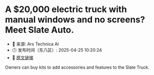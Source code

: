 # A $20,000 electric truck with manual windows and no screens? Meet Slate Auto.
- 📅 来源: Ars Technica AI
- 🕒 发布时间（东八区）: 2025-04-25 10:20:24
- 🔗 [原文链接](https://arstechnica.com/cars/2025/04/amazon-backed-startup-wants-to-sell-a-bare-bones-ev-truck-for-20000/)

Owners can buy kits to add accessories and features to the Slate Truck.
